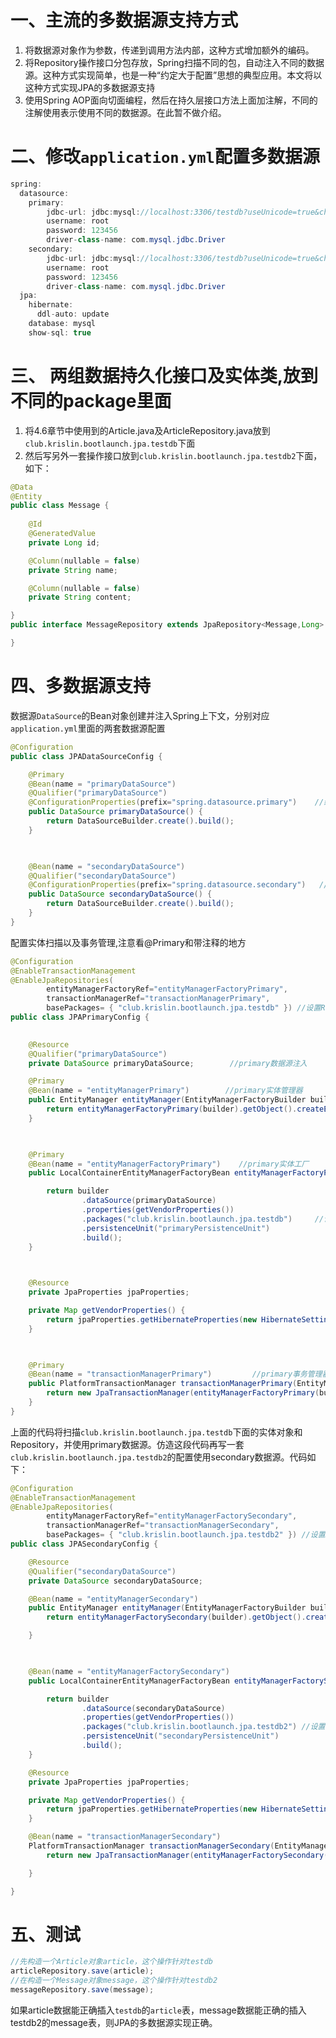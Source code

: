 # 一、主流的多数据源支持方式

1. 将数据源对象作为参数，传递到调用方法内部，这种方式增加额外的编码。
2. 将Repository操作接口分包存放，Spring扫描不同的包，自动注入不同的数据源。这种方式实现简单，也是一种“约定大于配置”思想的典型应用。本文将以这种方式实现JPA的多数据源支持
3. 使用Spring AOP面向切面编程，然后在持久层接口方法上面加注解，不同的注解使用表示使用不同的数据源。在此暂不做介绍。

# 二、修改`application.yml`配置多数据源

```java
spring:
  datasource:
    primary:
        jdbc-url: jdbc:mysql://localhost:3306/testdb?useUnicode=true&characterEncoding=utf-8
        username: root
        password: 123456
        driver-class-name: com.mysql.jdbc.Driver
    secondary:
        jdbc-url: jdbc:mysql://localhost:3306/testdb?useUnicode=true&characterEncoding=utf-8
        username: root
        password: 123456
        driver-class-name: com.mysql.jdbc.Driver
  jpa:
    hibernate:
      ddl-auto: update
    database: mysql
    show-sql: true
```

# 三、 两组数据持久化接口及实体类,放到不同的package里面

1. 将4.6章节中使用到的Article.java及ArticleRepository.java放到`club.krislin.bootlaunch.jpa.testdb`下面
2. 然后写另外一套操作接口放到`club.krislin.bootlaunch.jpa.testdb2`下面，如下：

```java
@Data
@Entity
public class Message {
    
    @Id
    @GeneratedValue
    private Long id;

    @Column(nullable = false)
    private String name;

    @Column(nullable = false)
    private String content;

}
public interface MessageRepository extends JpaRepository<Message,Long> {

}
```

# 四、多数据源支持

数据源`DataSource`的Bean对象创建并注入Spring上下文，分别对应`application.yml`里面的两套数据源配置

```java
@Configuration
public class JPADataSourceConfig {

    @Primary
    @Bean(name = "primaryDataSource")
    @Qualifier("primaryDataSource")
    @ConfigurationProperties(prefix="spring.datasource.primary")    //结合application.yml的配置
    public DataSource primaryDataSource() {
        return DataSourceBuilder.create().build();
    }

  

    @Bean(name = "secondaryDataSource")
    @Qualifier("secondaryDataSource")
    @ConfigurationProperties(prefix="spring.datasource.secondary")   //结合application.yml的配置
    public DataSource secondaryDataSource() {
        return DataSourceBuilder.create().build();
    }
}
```

配置实体扫描以及事务管理,注意看@Primary和带注释的地方

```java
@Configuration
@EnableTransactionManagement
@EnableJpaRepositories(
        entityManagerFactoryRef="entityManagerFactoryPrimary",
        transactionManagerRef="transactionManagerPrimary",
        basePackages= { "club.krislin.bootlaunch.jpa.testdb" }) //设置Repository所在位置
public class JPAPrimaryConfig {

 
    @Resource
    @Qualifier("primaryDataSource")
    private DataSource primaryDataSource;        //primary数据源注入

    @Primary
    @Bean(name = "entityManagerPrimary")        //primary实体管理器
    public EntityManager entityManager(EntityManagerFactoryBuilder builder) {
        return entityManagerFactoryPrimary(builder).getObject().createEntityManager();
    }

  

    @Primary
    @Bean(name = "entityManagerFactoryPrimary")    //primary实体工厂
    public LocalContainerEntityManagerFactoryBean entityManagerFactoryPrimary (EntityManagerFactoryBuilder builder) {

        return builder
                .dataSource(primaryDataSource)
                .properties(getVendorProperties())
                .packages("club.krislin.bootlaunch.jpa.testdb")     //设置实体类所在位置
                .persistenceUnit("primaryPersistenceUnit")
                .build();
    }

  

    @Resource
    private JpaProperties jpaProperties;

    private Map getVendorProperties() {
        return jpaProperties.getHibernateProperties(new HibernateSettings());
    }

  

    @Primary
    @Bean(name = "transactionManagerPrimary")         //primary事务管理器
    public PlatformTransactionManager transactionManagerPrimary(EntityManagerFactoryBuilder builder) {
        return new JpaTransactionManager(entityManagerFactoryPrimary(builder).getObject());
    }
}
```

上面的代码将扫描`club.krislin.bootlaunch.jpa.testdb`下面的实体对象和Repository，并使用primary数据源。仿造这段代码再写一套`club.krislin.bootlaunch.jpa.testdb2`的配置使用secondary数据源。代码如下：

```java
@Configuration
@EnableTransactionManagement
@EnableJpaRepositories(
        entityManagerFactoryRef="entityManagerFactorySecondary",
        transactionManagerRef="transactionManagerSecondary",
        basePackages= { "club.krislin.bootlaunch.jpa.testdb2" }) //设置Repository所在位置
public class JPASecondaryConfig {

    @Resource
    @Qualifier("secondaryDataSource")
    private DataSource secondaryDataSource;

    @Bean(name = "entityManagerSecondary")
    public EntityManager entityManager(EntityManagerFactoryBuilder builder) {
        return entityManagerFactorySecondary(builder).getObject().createEntityManager();

    }

  

    @Bean(name = "entityManagerFactorySecondary")
    public LocalContainerEntityManagerFactoryBean entityManagerFactorySecondary (EntityManagerFactoryBuilder builder) {

        return builder
                .dataSource(secondaryDataSource)
                .properties(getVendorProperties())
                .packages("club.krislin.bootlaunch.jpa.testdb2") //设置实体类所在位置
                .persistenceUnit("secondaryPersistenceUnit")
                .build();
    }

    @Resource
    private JpaProperties jpaProperties;

    private Map getVendorProperties() {
        return jpaProperties.getHibernateProperties(new HibernateSettings());
    }

    @Bean(name = "transactionManagerSecondary")
    PlatformTransactionManager transactionManagerSecondary(EntityManagerFactoryBuilder builder) {
        return new JpaTransactionManager(entityManagerFactorySecondary(builder).getObject());

    }

}
```

# 五、测试

```java
//先构造一个Article对象article，这个操作针对testdb
articleRepository.save(article);
//在构造一个Message对象message，这个操作针对testdb2
messageRepository.save(message);
```

如果article数据能正确插入`testdb`的`article`表，message数据能正确的插入testdb2的message表，则JPA的多数据源实现正确。